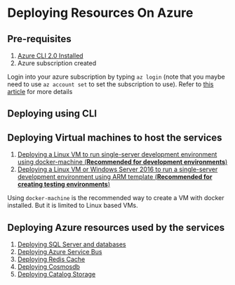 # Deploying Resources On Azure

## Pre-requisites
1. [Azure CLI 2.0 Installed](https://docs.microsoft.com/en-us/cli/azure/install-azure-cli)
2. Azure subscription created

Login into your azure subscription by typing `az login` (note that you maybe need to use `az account set` to set the subscription to use). Refer to [this article](https://docs.microsoft.com/en-us/cli/azure/authenticate-azure-cli) for more details

## Deploying using CLI

## Deploying Virtual machines to host the services

1. [Deploying a Linux VM to run single-server development environment using docker-machine (**Recommended for development environments**)](az/vms/docker-machine.md)
2. [Deploying a Linux VM or Windows Server 2016 to run a single-server development environment using ARM template (**Recommended for creating testing environments**)](az/vms/plain-vm.md)

Using `docker-machine` is the recommended way to create a VM with docker installed. But it is limited to Linux based VMs.

## Deploying Azure resources used by the services

1. [Deploying SQL Server and databases](az/sql/readme.md)
2. [Deploying Azure Service Bus](az/servicebus/readme.md)
3. [Deploying Redis Cache](az/redis/readme.md)
4. [Deploying Cosmosdb](az/cosmos/readme.md)
5. [Deploying Catalog Storage](az/storage/catalog/readme.md)





